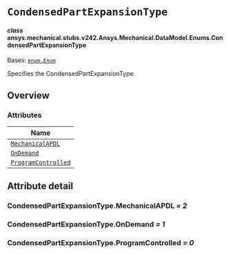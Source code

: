 # `CondensedPartExpansionType`



#### *class* ansys.mechanical.stubs.v242.Ansys.Mechanical.DataModel.Enums.CondensedPartExpansionType

Bases: [`enum.Enum`](https://docs.python.org/3/library/enum.html#enum.Enum)

Specifies the CondensedPartExpansionType.

<!-- !! processed by numpydoc !! -->

<a id="overview"></a>

## Overview

### Attributes

| Name |
| ---------------------------------------------------------------------- |
| [`MechanicalAPDL`](#CondensedPartExpansionType.MechanicalAPDL) |
| [`OnDemand`](#CondensedPartExpansionType.OnDemand) |
| [`ProgramControlled`](#CondensedPartExpansionType.ProgramControlled) |

<a id="attribute-detail"></a>

## Attribute detail

<a id="CondensedPartExpansionType.MechanicalAPDL"></a>

### CondensedPartExpansionType.MechanicalAPDL *= 2*

<a id="CondensedPartExpansionType.OnDemand"></a>

### CondensedPartExpansionType.OnDemand *= 1*

<a id="CondensedPartExpansionType.ProgramControlled"></a>

### CondensedPartExpansionType.ProgramControlled *= 0*


